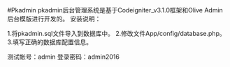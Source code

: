 #Pkadmin
pkadmin后台管理系统是基于Codeigniter_v3.1.0框架和Olive Admin后台模版进行开发的。
安装说明：

1.将pkadmin.sql文件导入到数据库中。
2.修改文件App/config/database.php。 
3.填写正确的数据库配置信息。 

测试帐号：admin
登录密码：admin2016
